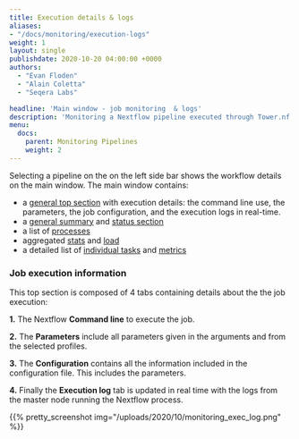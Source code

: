 ```yaml
---
title: Execution details & logs
aliases:
- "/docs/monitoring/execution-logs"
weight: 1
layout: single
publishdate: 2020-10-20 04:00:00 +0000
authors:
  - "Evan Floden"
  - "Alain Coletta"
  - "Seqera Labs"

headline: 'Main window - job monitoring  & logs'
description: 'Monitoring a Nextflow pipeline executed through Tower.nf'
menu:
  docs:
    parent: Monitoring Pipelines
    weight: 2
---
```


Selecting a pipeline on the on the left side bar shows the workflow details on the main window. The main window contains:

* a [general top section](#job-execution-information) with execution details: the command line use, the parameters, the job configuration, and the execution logs in real-time.
* a [general summary](/docs/monitoring/general_section/) and [status section](/docs/monitoring/general_section/)
* a list of [processes](/docs/monitoring/processes/)
* aggregated [stats](/docs/monitoring/aggregate_stats/) and [load](/docs/monitoring/aggregate_stats/)
* a detailed list of [individual tasks](/docs/monitoring/tasks/) and [metrics](/docs/monitoring/tasks/)

### Job execution information

This top section is composed of 4 tabs containing details about the the job execution:

**1.** The Nextflow **Command line** to execute the job.

**2.** The **Parameters** include all parameters given in the arguments and from the selected profiles.

**3.** The **Configuration** contains all the information included in the configuration file. This includes the parameters.

**4.** Finally the **Execution log** tab is updated in real time with the logs from the master node running the Nextflow process.

{{% pretty_screenshot img="/uploads/2020/10/monitoring_exec_log.png" %}}
